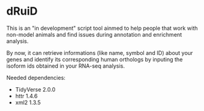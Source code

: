 # dRuiD
This is an "in development" script tool ainmed to help people that work with non-model animals and find issues during annotation and enrichment analysis.

By now, it can retrieve informations (like name, symbol and ID) about your genes and identify its corresponding human orthologs by inputing the isoform ids obtained in your RNA-seq analysis.

Needed dependencies:
- TidyVerse 2.0.0
- httr 1.4.6
- xml2 1.3.5
